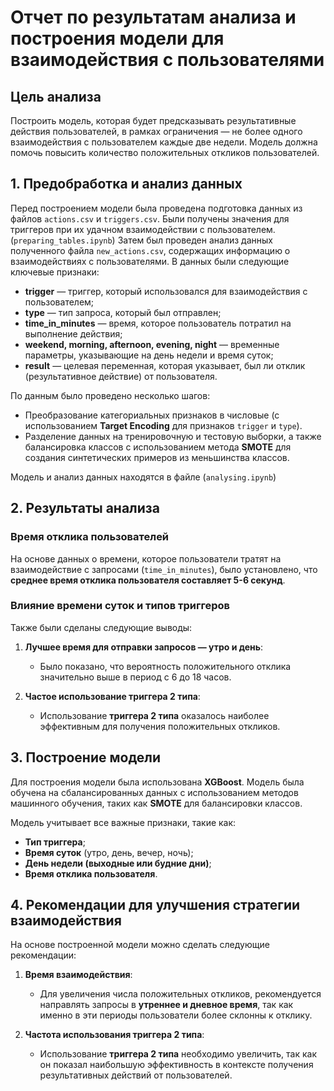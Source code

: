 # Отчет по результатам анализа и построения модели для взаимодействия с пользователями

## Цель анализа

Построить модель, которая будет предсказывать результативные действия пользователей, в рамках ограничения — не более одного взаимодействия с пользователем каждые две недели. Модель должна помочь повысить количество положительных откликов пользователей.

## 1. Предобработка и анализ данных

Перед построением модели была проведена подготовка данных из файлов `actions.csv` и `triggers.csv`. Были получены значения для триггеров при их удачном взаимодействии с пользователем. (`preparing_tables.ipynb`) Затем был проведен анализ данных полученного файла `new_actions.csv`, содержащих информацию о взаимодействиях с пользователями. В данных были следующие ключевые признаки:

- **trigger** — триггер, который использовался для взаимодействия с пользователем;
- **type** — тип запроса, который был отправлен;
- **time_in_minutes** — время, которое пользователь потратил на выполнение действия;
- **weekend, morning, afternoon, evening, night** — временные параметры, указывающие на день недели и время суток;
- **result** — целевая переменная, которая указывает, был ли отклик (результативное действие) от пользователя.

По данным было проведено несколько шагов:

- Преобразование категориальных признаков в числовые (с использованием **Target Encoding** для признаков `trigger` и `type`).
- Разделение данных на тренировочную и тестовую выборки, а также балансировка классов с использованием метода **SMOTE** для создания синтетических примеров из меньшинства классов.

Модель и анализ данных находятся в файле (`analysing.ipynb`)

## 2. Результаты анализа

### Время отклика пользователей

На основе данных о времени, которое пользователи тратят на взаимодействие с запросами (`time_in_minutes`), было установлено, что **среднее время отклика пользователя составляет 5-6 секунд**.

### Влияние времени суток и типов триггеров

Также были сделаны следующие выводы:

1. **Лучшее время для отправки запросов — утро и день**:
   - Было показано, что вероятность положительного отклика значительно выше в период с 6 до 18 часов.

2. **Частое использование триггера 2 типа**:
   - Использование **триггера 2 типа** оказалось наиболее эффективным для получения положительных откликов.

## 3. Построение модели

Для построения модели была использована **XGBoost**. Модель была обучена на сбалансированных данных с использованием методов машинного обучения, таких как **SMOTE** для балансировки классов.

Модель учитывает все важные признаки, такие как:

- **Тип триггера**;
- **Время суток** (утро, день, вечер, ночь);
- **День недели (выходные или будние дни)**;
- **Время отклика пользователя**.

## 4. Рекомендации для улучшения стратегии взаимодействия

На основе построенной модели можно сделать следующие рекомендации:

1. **Время взаимодействия**:
   - Для увеличения числа положительных откликов, рекомендуется направлять запросы в **утреннее и дневное время**, так как именно в эти периоды пользователи более склонны к отклику.

2. **Частота использования триггера 2 типа**:
   - Использование **триггера 2 типа** необходимо увеличить, так как он показал наибольшую эффективность в контексте получения результативных действий от пользователей.
